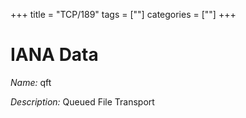 +++
title = "TCP/189"
tags = [""]
categories = [""]
+++

# IANA Data

_Name:_ qft

_Description:_ Queued File Transport

